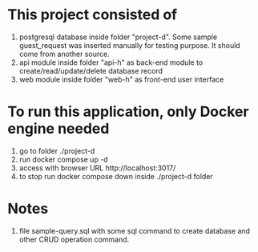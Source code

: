 # This project consisted of
1. postgresql database inside folder "project-d". Some sample guest_request was inserted manually for testing purpose. It should come from another source.
2. api module inside folder "api-h" as back-end module to create/read/update/delete database record
3. web module inside folder "web-h" as front-end user interface

# To run this application, only Docker engine needed
1. go to folder ./project-d
2. run docker compose up -d
3. access with browser URL http://localhost:3017/
4. to stop run docker compose down inside ./project-d folder

# Notes
1. file sample-query.sql with some sql command to create database and other CRUD operation command.